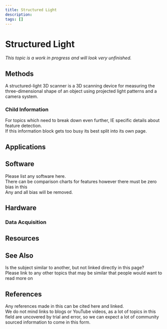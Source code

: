```yaml
---
title: Structured Light
description: 
tags: []
---
```


# Structured Light

*This topic is a work in progress and will look very unfinished.*

## Methods

 A structured-light 3D scanner is a 3D scanning device for measuring the three-dimensional shape of an object using projected light patterns and a camera system.

### Child Information

For topics which need to break down  even further, IE specific details about feature detection.  
If this information block gets too busy its best split into its own page.

## Applications

## Software

Please list any software here.  
There can be comparison charts for features however there must be zero bias in this  
Any and all bias will be removed.

## Hardware

### Data Acquisition

## Resources

## See Also

Is the subject similar to another, but not linked directly in this page?  
Please link to any other topics that may be similar that people would want to read more on

## References

Any references made in this can be cited here and linked.  
We do not mind links to blogs or YouTube videos, as a lot of topics in this field are uncovered by trial and error, so we can expect a lot of community sourced information to come in this form.